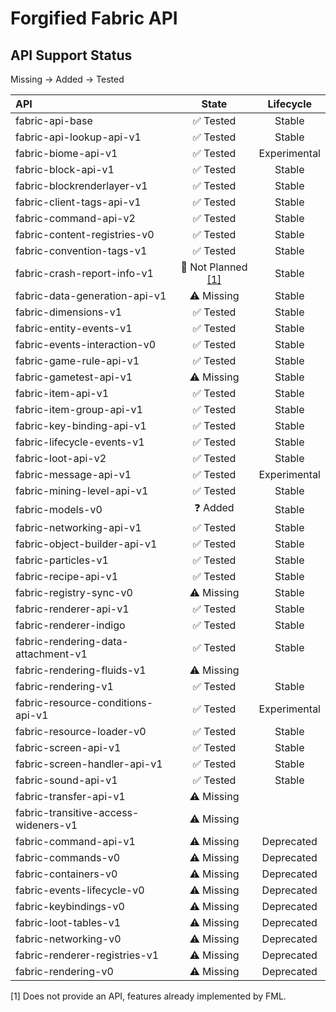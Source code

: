 # Forgified Fabric API

## API Support Status

Missing -> Added -> Tested

| API                                  |          State           |  Lifecycle   |
|:-------------------------------------|:------------------------:|:------------:|
| fabric-api-base                      |         ✅ Tested         |    Stable    |
| fabric-api-lookup-api-v1             |         ✅ Tested         |    Stable    |
| fabric-biome-api-v1                  |         ✅ Tested         | Experimental |
| fabric-block-api-v1                  |         ✅ Tested         |    Stable    |
| fabric-blockrenderlayer-v1           |         ✅ Tested         |    Stable    |
| fabric-client-tags-api-v1            |         ✅ Tested         |    Stable    |
| fabric-command-api-v2                |         ✅ Tested         |    Stable    |
| fabric-content-registries-v0         |         ✅ Tested         |    Stable    |
| fabric-convention-tags-v1            |         ✅ Tested         |    Stable    |
| fabric-crash-report-info-v1          | 🚧 Not Planned [[1]](#1) |    Stable    |
| fabric-data-generation-api-v1        |        ⚠️ Missing        |    Stable    |
| fabric-dimensions-v1                 |         ✅ Tested         |    Stable    |
| fabric-entity-events-v1              |         ✅ Tested         |    Stable    |
| fabric-events-interaction-v0         |         ✅ Tested         |    Stable    |
| fabric-game-rule-api-v1              |         ✅ Tested         |    Stable    |
| fabric-gametest-api-v1               |        ⚠️ Missing        |    Stable    |
| fabric-item-api-v1                   |         ✅ Tested         |    Stable    |
| fabric-item-group-api-v1             |         ✅ Tested         |    Stable    |
| fabric-key-binding-api-v1            |         ✅ Tested         |    Stable    |
| fabric-lifecycle-events-v1           |         ✅ Tested         |    Stable    |
| fabric-loot-api-v2                   |         ✅ Tested         |    Stable    |
| fabric-message-api-v1                |         ✅ Tested         | Experimental |
| fabric-mining-level-api-v1           |         ✅ Tested         |    Stable    |
| fabric-models-v0                     |         ❓ Added          |    Stable    |
| fabric-networking-api-v1             |         ✅ Tested         |    Stable    |
| fabric-object-builder-api-v1         |         ✅ Tested         |    Stable    |
| fabric-particles-v1                  |         ✅ Tested         |    Stable    |
| fabric-recipe-api-v1                 |         ✅ Tested         |    Stable    |
| fabric-registry-sync-v0              |        ⚠️ Missing        |    Stable    |
| fabric-renderer-api-v1               |         ✅ Tested         |    Stable    |
| fabric-renderer-indigo               |         ✅ Tested         |    Stable    |
| fabric-rendering-data-attachment-v1  |         ✅ Tested         |    Stable    |
| fabric-rendering-fluids-v1           |        ⚠️ Missing        |              |
| fabric-rendering-v1                  |         ✅ Tested         |    Stable    |
| fabric-resource-conditions-api-v1    |         ✅ Tested         | Experimental |
| fabric-resource-loader-v0            |         ✅ Tested         |    Stable    |
| fabric-screen-api-v1                 |         ✅ Tested         |    Stable    |
| fabric-screen-handler-api-v1         |         ✅ Tested         |    Stable    |
| fabric-sound-api-v1                  |         ✅ Tested         |    Stable    |
| fabric-transfer-api-v1               |        ⚠️ Missing        |              |
| fabric-transitive-access-wideners-v1 |        ⚠️ Missing        |              |
| fabric-command-api-v1                |        ⚠️ Missing        |  Deprecated  |
| fabric-commands-v0                   |        ⚠️ Missing        |  Deprecated  |
| fabric-containers-v0                 |        ⚠️ Missing        |  Deprecated  |
| fabric-events-lifecycle-v0           |        ⚠️ Missing        |  Deprecated  |
| fabric-keybindings-v0                |        ⚠️ Missing        |  Deprecated  |
| fabric-loot-tables-v1                |        ⚠️ Missing        |  Deprecated  |
| fabric-networking-v0                 |        ⚠️ Missing        |  Deprecated  |
| fabric-renderer-registries-v1        |        ⚠️ Missing        |  Deprecated  |
| fabric-rendering-v0                  |        ⚠️ Missing        |  Deprecated  |

<a id="1">[1]</a> Does not provide an API, features already implemented by FML.
